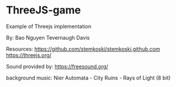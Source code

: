 # ThreeJS-game

Example of Threejs implementation

By: Bao Nguyen
    Tevernaugh Davis
     
Resources:
    https://github.com/stemkoski/stemkoski.github.com
    https://threejs.org/
    
Sound provided by: https://freesound.org/

background music: Nier Automata - City Ruins - Rays of Light (8 bit) 
